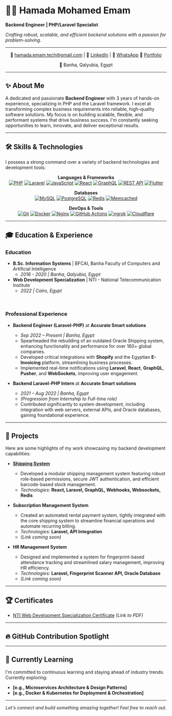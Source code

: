 # 👨‍💻 Hamada Mohamed Emam

**Backend Engineer | PHP/Laravel Specialist**

_Crafting robust, scalable, and efficient backend solutions with a passion for problem-solving._

---

<!-- <a href="https://www.seobility.net/en/seocheck/check?url=https%3A%2F%2Fhamada-local.emam.tech%2F"><img src="https://app.seobility.net/widget/widget.png?url=https%3A%2F%2Fhamada-local.emam.tech%2F" alt="Seobility Score for hamada-local.emam.tech"></a> -->

<div align="center">
  <p>
    📧 <a href="mailto:hamada.emam.tech@gmail.com">hamada.emam.tech@gmail.com</a> |
    💼 <a href="https://www.linkedin.com/in/hamada-emam-ab5042227/" target="_blank">LinkedIn</a> |
    📱 <a href="https://wa.me/1201079423" target="_blank">WhatsApp</a>
    📍 <a href="https://hamada.emam.tech/" target="_blank">Portfolio</a>
  </p>
  <p>
    📍 Banha, Qalyubia, Egypt
  </p>
</div>

---

## ✨ About Me

A dedicated and passionate **Backend Engineer** with 3 years of hands-on experience, specializing in PHP and the Laravel framework. I excel at transforming complex business requirements into reliable, high-quality software solutions. My focus is on building scalable, flexible, and performant systems that drive business success. I'm constantly seeking opportunities to learn, innovate, and deliver exceptional results.

---

## 🛠️ Skills & Technologies

I possess a strong command over a variety of backend technologies and development tools:

<p align="center">
  <strong>Languages & Frameworks</strong><br/>
  <a href="https://www.php.net/" target="_blank"><img src="https://img.shields.io/badge/PHP-777BB4?style=for-the-badge&logo=php&logoColor=white" alt="PHP"></a>
  <a href="https://laravel.com/" target="_blank"><img src="https://img.shields.io/badge/Laravel-FF2D20?style=for-the-badge&logo=laravel&logoColor=white" alt="Laravel"></a>
  <a href="https://developer.mozilla.org/en-US/docs/Web/JavaScript" target="_blank"><img src="https://img.shields.io/badge/JavaScript-F7DF1E?style=for-the-badge&logo=javascript&logoColor=black" alt="JavaScript"></a>
  <a href="https://react.dev/" target="_blank"><img src="https://img.shields.io/badge/React-61DAFB?style=for-the-badge&logo=react&logoColor=black" alt="React"></a>
  <a href="https://graphql.org/" target="_blank"><img src="https://img.shields.io/badge/GraphQL-E10098?style=for-the-badge&logo=graphql&logoColor=white" alt="GraphQL"></a>
  <a href="https://restfulapi.net/" target="_blank"><img src="https://img.shields.io/badge/REST API-02569B?style=for-the-badge&logo=rest&logoColor=white" alt="REST API"></a>
  <a href="https://flutter.dev/" target="_blank"><img src="https://img.shields.io/badge/Flutter-02569B?style=for-the-badge&logo=flutter&logoColor=white" alt="Flutter"></a>
</p>

<p align="center">
  <strong>Databases</strong><br/>
  <a href="https://www.mysql.com/" target="_blank"><img src="https://img.shields.io/badge/MySQL-005C84?style=for-the-badge&logo=mysql&logoColor=white" alt="MySQL"></a>
  <a href="https://www.postgresql.org/" target="_blank"><img src="https://img.shields.io/badge/PostgreSQL-316192?style=for-the-badge&logo=postgresql&logoColor=white" alt="PostgreSQL"></a>
  <a href="https://redis.io/" target="_blank"><img src="https://img.shields.io/badge/Redis-DC382D?style=for-the-badge&logo=redis&logoColor=white" alt="Redis"></a>
  <a href="https://memcached.org/" target="_blank"><img src="https://img.shields.io/badge/Memcached-4CACA9?style=for-the-badge&logo=memcached&logoColor=white" alt="Memcached"></a>
</p>

<p align="center">
  <strong>DevOps & Tools</strong><br/>
  <a href="https://git-scm.com/" target="_blank"><img src="https://img.shields.io/badge/Git-F05032?style=for-the-badge&logo=git&logoColor=white" alt="Git"></a>
  <a href="https://www.docker.com/" target="_blank"><img src="https://img.shields.io/badge/Docker-2496ED?style=for-the-badge&logo=docker&logoColor=white" alt="Docker"></a>
  <a href="https://nginx.org/" target="_blank"><img src="https://img.shields.io/badge/Nginx-009639?style=for-the-badge&logo=nginx&logoColor=white" alt="Nginx"></a>
  <a href="https://github.com/features/actions" target="_blank"><img src="https://img.shields.io/badge/GitHub%20Actions-2088FF?style=for-the-badge&logo=github-actions&logoColor=white" alt="GitHub Actions"></a>
  <a href="https://ngrok.com/" target="_blank"><img src="https://img.shields.io/badge/ngrok-1F1E37?style=for-the-badge&logo=ngrok&logoColor=white" alt="ngrok"></a>
  <a href="https://www.cloudflare.com/" target="_blank"><img src="https://img.shields.io/badge/Cloudflare-F38020?style=for-the-badge&logo=cloudflare&logoColor=white" alt="Cloudflare"></a>
</p>

---

## 🎓 Education & Experience

### Education
*   **B.Sc. Information Systems** | BFCAI, Banha Faculty of Computers and Artificial Intelligence
    *   *2016 - 2020 | Banha, Qalyubia, Egypt*
*   **Web Development Specialization** | NTI - National Telecommunication Institute
    *   *2022 | Cairo, Egypt*

<br/>

### Professional Experience
*   **Backend Engineer (Laravel-PHP)** at **Accurate Smart solutions**
    *   *Sep 2022 – Present | Banha, Egypt*
    *   Spearheaded the rebuilding of an outdated Oracle Shipping system, enhancing functionality and performance for over 160+ global companies.
    *   Developed critical integrations with **Shopify** and the Egyptian **E-Invoicing** platform, streamlining business processes.
    *   Implemented real-time notifications using **Laravel**, **React**, **GraphQL**, **Pusher**, and **WebSockets**, improving user engagement.

*   **Backend Laravel-PHP Intern** at **Accurate Smart solutions**
    *   *2021 – Aug 2022 | Banha, Egypt*
    *   *(Progression from Internship to Full-time role)*
    *   Contributed significantly to system development, including integration with web servers, external APIs, and Oracle databases, gaining foundational experience.

---

## 📂 Projects

Here are some highlights of my work showcasing my backend development capabilities:

*   **[Shipping System](https://accurate.accuratess.com/)**
    *   Developed a modular shipping management system featuring robust role-based permissions, secure JWT authentication, and efficient barcode-based stock management.
    *   *Technologies:* **React, Laravel, GraphQL, Webhooks, Websockets, Redis**

*   **Subscription Management System**
    *   Created an automated rental payment system, tightly integrated with the core shipping system to streamline financial operations and automate recurring billing.
    *   *Technologies:* **Laravel, API Integration**
    *   *(Link coming soon)*

*   **HR Management System**
    *   Designed and implemented a system for fingerprint-based attendance tracking and streamlined salary management, improving HR efficiency.
    *   *Technologies:* **Laravel, Fingerprint Scanner API, Oracle Database**
    *   *(Link coming soon)*

---

## 🏆 Certificates

*   [NTI Web Development Specialization Certificate](https://github.com/user-attachments/files/17585196/NTI-certificate.pdf) *(Link to PDF)*

---

## 🔥 GitHub Contribution Spotlight

<!-- You can add a GitHub Stats card here for a dynamic visual summary -->
<!-- Example: Uncomment and replace 'your-github-username' with your actual GitHub username -->
<!--
<div align="center">
  <img src="https://github-readme-stats.vercel.app/api?username=your-github-username&show_icons=true&hide=stars,commits&theme=radical&count_private=true" alt="Hamada's GitHub Stats"/>
</div>
-->

---

## 🚀 Currently Learning

I'm committed to continuous learning and staying ahead of industry trends. Currently exploring:

*   **[e.g., Microservices Architecture & Design Patterns]**
*   **[e.g., Docker & Kubernetes for Deployment & Orchestration]**

---

<div align="center">
  <p>
    <em>Let's connect and build something amazing together! Feel free to reach out.</em>
  </p>
</div>
